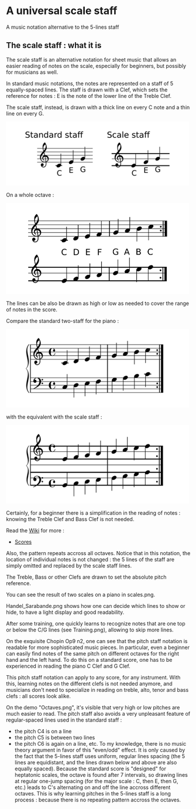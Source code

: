 # A universal scale staff

A music notation alternative to the 5-lines staff

The scale staff : what it is
---

The scale staff is an alternative notation for sheet music that allows an easier reading of notes on the scale, especially for beginners, but possibly for musicians as well.

In standard music notations, the notes are represented on a staff of 5 equally-spaced lines. The staff is drawn with a Clef, which sets the reference for notes : E is the note of the lower line of the Treble Clef.

The scale staff, instead, is drawn with a thick line on every C note and a thin line on every G.

<img src="https://github.com/bsciolla/universal-scale-staff/blob/main/inkscape/basicidea.png" alt="drawing" width="500"/>

On a whole octave : 

<img src="https://github.com/bsciolla/universal-scale-staff/blob/main/inkscape/scaleDemo.png" alt="drawing" width="500"/>

The lines can be also be drawn as high or low as needed to cover the range of notes in the score.

Compare the standard two-staff for the piano :

<img src="https://github.com/bsciolla/universal-scale-staff/blob/main/inkscape/twostandardscales.png" alt="drawing" width="500"/>

with the equivalent with the scale staff :

<img src="https://github.com/bsciolla/universal-scale-staff/blob/main/inkscape/twoscales.png" alt="drawing" width="500"/>

Certainly, for a beginner there is a simplification in the reading of notes : knowing the Treble Clef and Bass Clef is not needed.

Read the [Wiki](https://github.com/bsciolla/universal-scale-staff/wiki) for more :

- [Scores](https://github.com/bsciolla/universal-scale-staff/wiki/Examples-of-scores)

Also, the pattern repeats accross all octaves. Notice that in this notation, the location of individual notes is not changed : the 5 lines of the staff are simply omitted and replaced by the scale staff lines.


The Treble, Bass or other Clefs are drawn to set the absolute pitch reference.

You can see the result of two scales on a piano in scales.png.

Handel_Sarabande.png shows how one can decide which lines to show or hide, to have a light display and good readability.

After some training, one quickly learns to recognize notes that are one top or below the C/G lines (see Training.png), allowing to skip more lines.

On the exquisite Chopin Op9 n2, one can see that the pitch staff notation is readable for more sophisticated music pieces.
In particular, even a beginner can easily find notes of the same pitch on different octaves for the right hand and the left hand. To do this on a standard score, one has to be experienced in reading the piano C Clef and G Clef.

This pitch staff notation can apply to any score, for any instrument. With this, learning notes on the different clefs is not needed anymore, and musicians don't need to specialize in reading on treble, alto, tenor and bass clefs : all scores look alike.

On the demo "Octaves.png", it's visible that very high or low pitches are much easier to read.
The pitch staff also avoids a very unpleasant feature of regular-spaced lines used in the standard staff :
- the pitch C4 is on a line
- the pitch C5 is between two lines
- the pitch C6 is again on a line, etc.
To my knowledge, there is no music theory argument in favor of this "even/odd" effect. It is only caused by the fact that the 5-lines staff uses uniform, regular lines spacing (the 5 lines are equidistant, and the lines drawn below and above are also equally spaced).
Because the standard score is "designed" for heptatonic scales, the octave is found after 7 intervals, so drawing lines at regular one-jump spacing (for the major scale : C, then E, then G, etc.) leads to C's alternating on and off the line accross different octaves.
This is why learning pitches in the 5-lines staff is a long process : because there is no repeating pattern accross the octaves.

